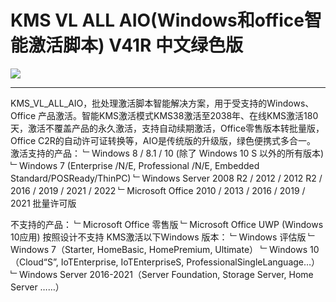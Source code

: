 # KMS VL ALL AIO(Windows和office智能激活脚本) V41R 中文绿色版
 <img src='https://img1.xitongzhijia.net/allimg/210324/119-2103240Q544404.png'><hr>
 KMS_VL_ALL_AIO，批处理激活脚本智能解决方案，用于受支持的Windows、Office 产品激活。智能KMS激活模式KMS38激活至2038年、在线KMS激活180天，激活不覆盖产品的永久激活，支持自动续期激活，Office零售版本转批量版，Office C2R的自动许可证转换等，AIO是传统版的升级版，绿色便携式多合一。
激活支持的产品：
﹂Windows 8 / 8.1 / 10 (除了 Windows 10 S 以外的所有版本)
﹂Windows 7 (Enterprise /N/E, Professional /N/E, Embedded Standard/POSReady/ThinPC)
﹂Windows Server 2008 R2 / 2012 / 2012 R2 / 2016 / 2019 / 2021 / 2022
﹂Microsoft Office 2010 / 2013 / 2016 / 2019 / 2021 批量许可版

不支持的产品：
﹂Microsoft Office 零售版
﹂Microsoft Office UWP (Windows 10应用)
按照设计不支持 KMS激活以下Windows 版本：
﹂Windows 评估版
﹂Windows 7（Starter, HomeBasic, HomePremium, Ultimate）
﹂Windows 10（Cloud“S”, IoTEnterprise, IoTEnterpriseS, ProfessionalSingleLanguage…）
﹂Windows Server 2016-2021（Server Foundation, Storage Server, Home Server ……）

